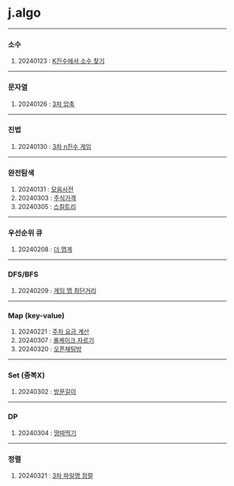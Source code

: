 # j.algo

---
### 소수
1. 20240123 : [K진수에서 소수 찾기](./PRG_92335.java)
---
### 문자열
1. 20240126 : [3차 압축](./PRG_17684.java)
---
### 진법
1. 20240130 : [3차 n진수 게임](./PRG_17687.java)
---
### 완전탐색
1. 20240131 : [모음사전](./PRG_84512.java)
2. 20240303 : [주식가격](./PRG_42584.java)
3. 20240305 : [스킬트리](./PRG_49993.java)
---
### 우선순위 큐
1. 20240208 : [더 맵게](./PRG_42626.java)
---
### DFS/BFS
1. 20240209 : [게임 맵 최단거리](./PRG_1844.java)
---
### Map (key-value)
1. 20240221 : [주차 요금 계산](./PRG_92341.java)
2. 20240307 : [롤케이크 자르기](./PRG_132265.java)
3. 20240320 : [오픈채팅방](./PRG_42888.java)
---
### Set (중복X)
1. 20240302 : [방문길이](./PRG_49994.java)
---
### DP
1. 20240304 : [땅따먹기](./PRG_12913.java)
---
### 정렬
1. 20240321 : [3차 파일명 정렬](./PRG_17686.java)
